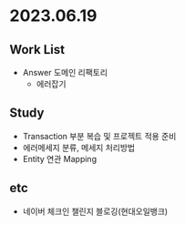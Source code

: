 # 2023.06.19

## Work List
* Answer 도메인 리팩토리
  * 에러잡기

## Study
* Transaction 부분 복습 및 프로젝트 적용 준비
* 에러메세지 분류, 메세지 처리방법
* Entity 연관 Mapping

## etc
* 네이버 체크인 챌린지 블로깅(현대오일뱅크)
